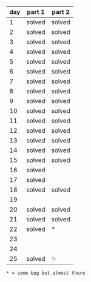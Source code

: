 | day | part 1 | part 2 |
|-----|--------|--------|
| 1   | solved | solved |
| 2   | solved | solved |
| 3   | solved | solved |
| 4   | solved | solved |
| 5   | solved | solved |
| 6   | solved | solved |
| 7   | solved | solved |
| 8   | solved | solved |
| 9   | solved | solved |
| 10  | solved | solved |
| 11  | solved | solved |
| 12  | solved | solved |
| 13  | solved | solved |
| 14  | solved | solved |
| 15  | solved | solved |
| 16  | solved |        |
| 17  | solved |        |
| 18  | solved | solved |
| 19  |        |        |
| 20  | solved | solved |
| 21  | solved | solved |
| 22  | solved | *      |
| 23  |        |        |
| 24  |        |        |
| 25  | solved | ✨      |

`* = some bug but almost there`